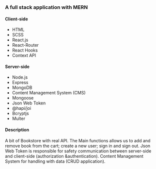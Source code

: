 ### A full stack application with MERN

#### Client-side

- HTML
- SCSS
- React.js
- React-Router
- React Hooks
- Context API

#### Server-side

- Node.js
- Express
- MongoDB
- Content Management System (CMS)
- Mongoose
- Json Web Token
- @hapi/joi
- Bcryptjs
- Multer

#### Description

A bit of Bookstore with real API. The Main functions allows us to add and remove book from the cart; create a new user; sign in and sign out. Json Web Token is responsible for safety communication between server-side and client-side (authorization &authentication). Content Management System for handling with data (CRUD application). 
